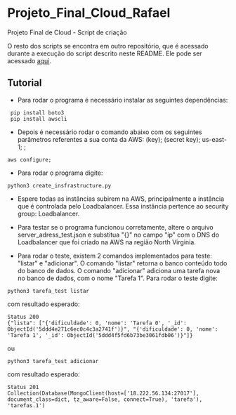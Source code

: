 # Projeto_Final_Cloud_Rafael
Projeto Final de Cloud - Script de criação

O resto dos scripts se encontra em outro repositório, que é acessado durante a execução do script descrito neste README. Ele pode ser acessado [aqui](https://github.com/Veguinho/Projeto_Final_Cloud).

## Tutorial
- Para rodar o programa é necessário instalar as seguintes dependências:
```
 pip install boto3
 pip install awscli
```
 - Depois é necessário rodar o comando abaixo com os seguintes parâmetros referentes a sua conta da AWS: (key); (secret key); us-east-1; <null>;
```
aws configure;
```
- Para rodar o programa digite:  
```
python3 create_insfrastructure.py
```
- Espere todas as instâncias subirem na AWS, principalmente a instância que é controlada pelo Loadbalancer. Essa instância pertence ao security group: Loadbalancer.
  
- Para testar se o programa funcionou corretamente, altere o arquivo server_adress_test.json e substitua "{}" no campo "ip" com o DNS do Loadbalancer que foi criado na AWS na região North Virginia.

- Para rodar o teste, existem 2 comandos implementados para teste: "listar" e "adicionar". O comando "listar" retorna o banco conteúdo todo do banco de dados. O comando "adicionar" adiciona uma tarefa nova no banco de dados, com o nome "Tarefa 1".
Para rodar o teste digite:
```
python3 tarefa_test listar
```
com resultado esperado:
```
Status 200
{"lista": ["{'dificuldade': 0, 'nome': 'Tarefa 0', '_id': ObjectId('5ddd4e271c6ec0c4c3a2741f')}", "{'dificuldade': 0, 'nome': 'Tarefa 1', '_id': ObjectId('5ddd4f5fd6b73be3061fdb06')}"]}
```
ou
```
python3 tarefa_test adicionar
```
com resultado esperado:
```
Status 201
Collection(Database(MongoClient(host=['18.222.56.134:27017'], document_class=dict, tz_aware=False, connect=True), 'tarefa'), 'tarefas.1')
```
